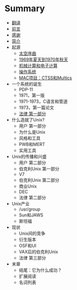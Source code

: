 # Summary

* [翻译](README.md)
* [前言](0-Mix/Preface.md)
* [感谢](0-Mix/Acknowledgements.md)
* [简介](0-Mix/Introduction.md)
* 起源
    * [太空序曲](1-Genesis/Prelude_to_Space.md)
    * [1969年夏天到1970年秋天](1-Genesis/Summer_1969-Fall_1970.md)
    * [机械计算和电子计算](1-Genesis/Calculating_and_Computing.md)
    * [操作系统](1-Genesis/Operating_System.md)
    * [MAC项目：CTSS和Multics](1-Genesis/Project_MAC_CTSS_and_Multics.md)
* 一个系统的诞生
    * PDP-11
    * 1971，第一版
    * 1971-1973，C语言和管道
    * 1973，第一篇论文
    * [法律 第一部分](2-Birth_of_a_System/The_Law_Part_I.md)
* 什么造就了Unix?
    * 用户 第一部分
    * 为什么是Unix
    * 风格和工具
    * PWB和MERT
    * 实用工具
* Unix的传播和兴盛
    * 用户 第二部分
    * 伯克利Unix 第一部分
    * V7
    * 伯克利Unix 第二部分
    * 商业Unix
    * DEC
    * 法律 第二部分
* Unix产业
    * \/usr\/group
    * Sun和JAWS
    * 斯坦福
* 现状
    * Unix间的竞争
    * 衍生版本
    * OSF和UI
    * VAX后的伯克利Unix
    * 法律 第三部分
* 末章
    * 结尾：它为什么成功？
    * 扩展阅读
    * 名词列表

